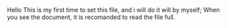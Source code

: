 Hello This is my first time to set this file, and i will do it will by myself;
When you see the document, it is recomanded to read the file full.